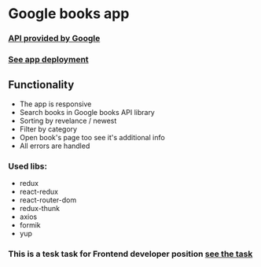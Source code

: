 # Google books app
### [API provided by Google](https://developers.google.com/books/docs/v1/using)

### [See app deployment](https://nickborovkov.github.io/google_books_app/)

## Functionality
- The app is responsive
- Search books in Google books API library
- Sorting by revelance / newest
- Filter by category
- Open book's page too see it's additional info
- All errors are handled

### Used libs:
- redux
- react-redux
- react-router-dom
- redux-thunk
- axios
- formik
- yup

### This is a tesk task for Frontend developer position [see the task](https://github.com/Nickborovkov/google_books_app/blob/master/task.md)
